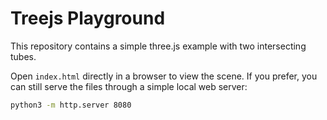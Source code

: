 # Treejs Playground

This repository contains a simple three.js example with two intersecting tubes.

Open `index.html` directly in a browser to view the scene. If you prefer, you
can still serve the files through a simple local web server:

```bash
python3 -m http.server 8080
```
